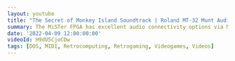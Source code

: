 ```yaml
---
layout: youtube
title: "The Secret of Monkey Island Soundtrack | Roland MT-32 Munt Audio | MiSTer FPGA ao486 Core"
summary: The MiSTer FPGA has excellent audio connectivity options via MidiLink. Here I'm using the ao486 core and LucasArts' The Secret of Monkey Island to show off onboard Roland MT-32 playback via MUNT.
date: '2022-04-09 12:00:00:00'
videoId: H9dU5CjoCDw
tags: [DOS, MIDI, Retrocomputing, Retrogaming, Videogames, Videos]
---
```


